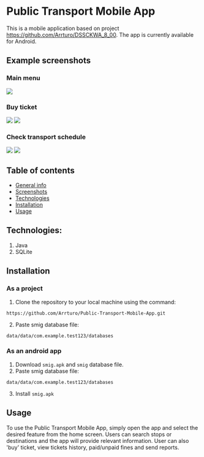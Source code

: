 # Public Transport Mobile App
This is a mobile application based on project https://github.com/Arrturo/DSSCKWA_8_00. 
The app is currently available for Android.

## Example screenshots
### Main menu
![](https://i.imgur.com/jHIhq48.png)

### Buy ticket
![](https://i.imgur.com/pWG2cCN.png)
![](https://i.imgur.com/rDFvxLS.png)

### Check transport schedule
![](https://i.imgur.com/Eo8Z03V.png)
![](https://i.imgur.com/PgsU1oM.png)

## Table of contents
* [General info](#public-transport-mobile-app)
* [Screenshots](example-screenshots)
* [Technologies](#technologies)
* [Installation](#installation)
* [Usage](#usage)

## Technologies:
1. Java
2. SQLite

## Installation
### As a project
1. Clone the repository to your local machine using the command: 
```
https://github.com/Arrturo/Public-Transport-Mobile-App.git
```
2. Paste smig database file:
``` 
data/data/com.example.test123/databases
```

### As an android app
1. Download ```smig.apk``` and ```smig``` database file.
2. Paste smig database file:
``` 
data/data/com.example.test123/databases
```
3. Install ```smig.apk```

## Usage
To use the Public Transport Mobile App, simply open the app and select the desired feature from the home screen. 
Users can search stops or destinations and the app will provide relevant information.
User can also 'buy' ticket, view tickets history, paid/unpaid fines and send reports.
